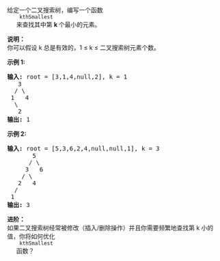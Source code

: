 <html>
 <body>
  <p>
   给定一个二叉搜索树，编写一个函数
   <code>
    kthSmallest
   </code>
   来查找其中第
   <strong>
    k
   </strong>
   个最小的元素。
  </p>
  <p>
   <strong>
    说明：
   </strong>
   <br/>
   你可以假设 k 总是有效的，1 ≤ k ≤ 二叉搜索树元素个数。
  </p>
  <p>
   <strong>
    示例 1:
   </strong>
  </p>
  <pre><strong>输入:</strong> root = [3,1,4,null,2], k = 1
   3
  / \
 1   4
  \
   2
<strong>输出:</strong> 1</pre>
  <p>
   <strong>
    示例 2:
   </strong>
  </p>
  <pre><strong>输入:</strong> root = [5,3,6,2,4,null,null,1], k = 3
       5
      / \
     3   6
    / \
   2   4
  /
 1
<strong>输出:</strong> 3</pre>
  <p>
   <strong>
    进阶：
   </strong>
   <br/>
   如果二叉搜索树经常被修改（插入/删除操作）并且你需要频繁地查找第 k 小的值，你将如何优化
   <code>
    kthSmallest
   </code>
   函数？
  </p>
 </body>
</html>